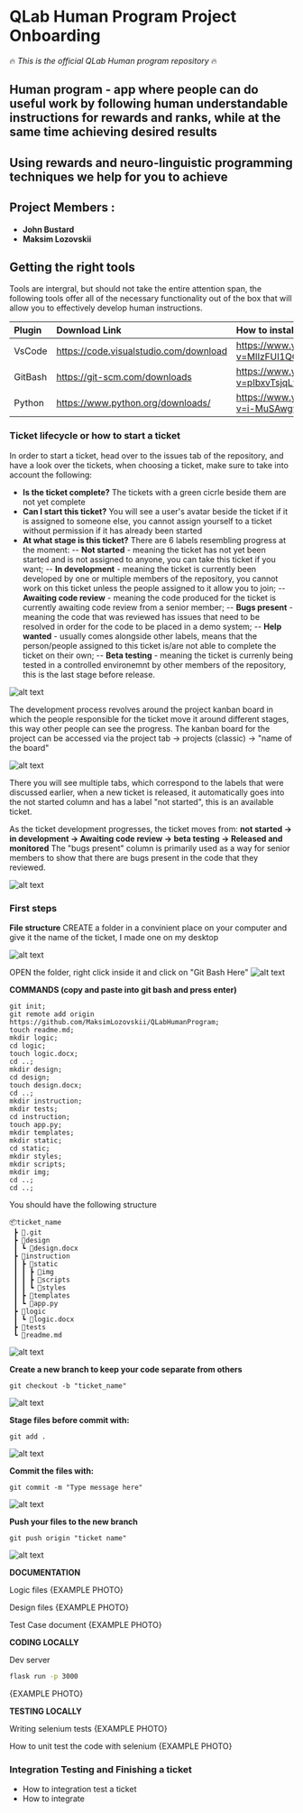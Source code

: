 # QLab Human Program Project Onboarding
🔥  _This is the official QLab Human program repository_ 🔥

**Human program - app where people can do useful work by following human understandable instructions for rewards and ranks, while at the same time achieving desired results**
---
Using rewards and neuro-linguistic programming techniques we help for you to achieve
---

## Project Members :
- **John Bustard**
- **Maksim Lozovskii**

## Getting the right tools
Tools are intergral, but should not take the entire attention span, the following tools offer all of the necessary functionality out of the box that will allow you to effectively develop human instructions.

| Plugin  | Download Link | How to install |
| :------  | :------ | :------ |  
| VsCode  | https://code.visualstudio.com/download | https://www.youtube.com/watch?v=MlIzFUI1QGA |
| GitBash | https://git-scm.com/downloads | https://www.youtube.com/watch?v=pIbxvTsjqLw |
| Python  | https://www.python.org/downloads/ | https://www.youtube.com/watch?v=i-MuSAwgwCU |

### Ticket lifecycle or how to start a ticket
In order to start a ticket, head over to the issues tab of the repository, and have a look over the tickets, when choosing a ticket, make sure to take into account the following:
- **Is the ticket complete?** The tickets with a green cicrle beside them are not yet complete
- **Can I start this ticket?** You will see a user's avatar beside the ticket if it is assigned to someone else, you cannot assign yourself to a ticket without permission if it has already been started
- **At what stage is this ticket?** There are 6 labels resembling progress at the moment: 
--  **Not started** - meaning the ticket has not yet been started and is not assigned to anyone, you can take this ticket if you want; 
--  **In development** - meaning the ticket is currently been developed by one or multiple members of the repository, you cannot work on this ticket unless the people assigned to it allow you to join;
--  **Awaiting code review** - meaning the code produced for the ticket is currently awaiting code review from a senior member; 
--  **Bugs present** - meaning the code that was reviewed has issues that need to be resolved in order for the code to be placed in a demo system; 
--  **Help wanted** - usually comes alongside other labels, means that the person/people assigned to this ticket is/are not able to complete the ticket on their own; 
--  **Beta testing** - meaning the ticket is currenly being tested in a controlled environemnt by other members of the repository, this is the last stage before release.

![alt text](https://github.com/MaksimLozovskii/QLabHumanProgram/blob/md-img/Labels.png?raw=true)

The development process revolves around the project kanban board in which the people responsible for the ticket move it around different stages, this way other people can see the progress.
The kanban board for the project can be accessed via the project tab -> projects (classic) -> "name of the board"

![alt text](https://github.com/MaksimLozovskii/QLabHumanProgram/blob/md-img/project.png?raw=true)

There you will see multiple tabs, which correspond to the labels that were discussed earlier, when a new ticket is released, it automatically goes into the not started column and has a label "not started", this is an available ticket.

As the ticket development progresses, the ticket moves from:
**not started -> in development -> Awaiting code review -> beta testing -> Released and monitored**
The "bugs present" column is primarily used as a way for senior members to show that there are bugs present in the code that they reviewed.

![alt text](https://github.com/MaksimLozovskii/QLabHumanProgram/blob/md-img/kanban-board.png?raw=true)

### First steps
**File structure**
CREATE a folder in a convinient place on your computer and give it the name of the ticket, I made one on my desktop

![alt text](https://github.com/MaksimLozovskii/QLabHumanProgram/blob/md-img/create-folder.png?raw=true)

OPEN the folder, right click inside it and click on "Git Bash Here"
![alt text](https://github.com/MaksimLozovskii/QLabHumanProgram/blob/md-img/open-gitbash.png?raw=true)

**COMMANDS (copy and paste into git bash and press enter)**
```
git init; 
git remote add origin https://github.com/MaksimLozovskii/QLabHumanProgram; 
touch readme.md;
mkdir logic; 
cd logic;
touch logic.docx;
cd ..;
mkdir design;
cd design;
touch design.docx;
cd ..;
mkdir instruction; 
mkdir tests; 
cd instruction;
touch app.py;
mkdir templates;
mkdir static;
cd static;
mkdir styles;
mkdir scripts;
mkdir img;
cd ..;
cd ..;
```
You should have the following structure

```
📦ticket_name
 ┣ 📂.git
 ┣ 📂design
 ┃ ┗ 📜design.docx
 ┣ 📂instruction
 ┃ ┣ 📂static
 ┃ ┃ ┣ 📂img
 ┃ ┃ ┣ 📂scripts
 ┃ ┃ ┗ 📂styles
 ┃ ┣ 📂templates
 ┃ ┗ 📜app.py
 ┣ 📂logic
 ┃ ┗ 📜logic.docx
 ┣ 📂tests
 ┗ 📜readme.md
```

![alt text](https://github.com/MaksimLozovskii/QLabHumanProgram/blob/md-img/folder-structure.png?raw=true)

**Create a new branch to keep your code separate from others**
```
git checkout -b "ticket_name" 
```

![alt text](https://github.com/MaksimLozovskii/QLabHumanProgram/blob/md-img/new-branch.png?raw=true)

**Stage files before commit with:**
```
git add .
```

![alt text](https://github.com/MaksimLozovskii/QLabHumanProgram/blob/md-img/git-add.png?raw=true)

**Commit the files with:**
```
git commit -m "Type message here"
```

![alt text](https://github.com/MaksimLozovskii/QLabHumanProgram/blob/md-img/git-commit.png?raw=true)

**Push your files to the new branch**
```
git push origin "ticket name"
```

![alt text](https://github.com/MaksimLozovskii/QLabHumanProgram/blob/md-img/git-push.png?raw=true)


**DOCUMENTATION**

Logic files
{EXAMPLE PHOTO}

Design files
{EXAMPLE PHOTO}

Test Case document
{EXAMPLE PHOTO}

**CODING LOCALLY**

Dev server
```bash
flask run -p 3000
```
{EXAMPLE PHOTO}

**TESTING LOCALLY**

Writing selenium tests
{EXAMPLE PHOTO}

How to unit test the code with selenium
{EXAMPLE PHOTO}

### Integration Testing and Finishing a ticket
- How to integration test a ticket
- How to integrate
